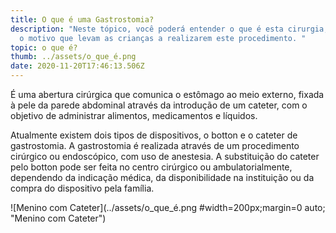 ```yaml
---
title: O que é uma Gastrostomia?
description: "Neste tópico, você poderá entender o que é esta cirurgia, bem como
  o motivo que levam as crianças a realizarem este procedimento. "
topic: o que é?
thumb: ../assets/o_que_é.png
date: 2020-11-20T17:46:13.506Z
---
```

É uma abertura cirúrgica que comunica o estômago ao meio externo, fixada à pele da parede abdominal através da introdução de um cateter, com o objetivo de administrar alimentos, medicamentos e líquidos.

Atualmente existem dois tipos de dispositivos, o botton e o cateter de gastrostomia. A gastrostomia é realizada através de um procedimento cirúrgico ou endoscópico, com uso de anestesia. A substituição do cateter pelo botton pode ser feita no centro cirúrgico ou ambulatorialmente, dependendo da indicação médica, da disponibilidade na instituição ou da compra do dispositivo pela família.

![Menino com Cateter](../assets/o_que_é.png #width=200px;margin=0 auto; "Menino com Cateter")